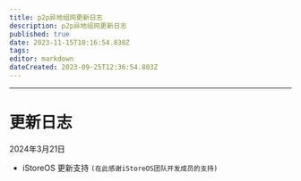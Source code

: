 ```yaml
---
title: p2p异地组网更新日志
description: p2p异地组网更新日志
published: true
date: 2023-11-15T10:16:54.838Z
tags: 
editor: markdown
dateCreated: 2023-09-25T12:36:54.803Z
---
```



-------------
# 更新日志
2024年3月21日
* iStoreOS 更新支持 `(在此感谢iStoreOS团队开发成员的支持)`
